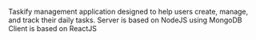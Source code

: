 Taskify management application designed to help users create, manage, and track their daily tasks. 
Server is based on NodeJS using MongoDB
Client is based on ReactJS
